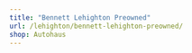 ```yaml
---
title: "Bennett Lehighton Preowned"
url: /lehighton/bennett-lehighton-preowned/
shop: Autohaus
---
```

